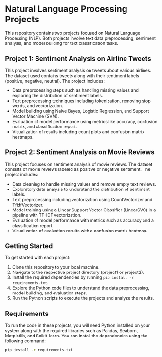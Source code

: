 # Natural Language Processing Projects

This repository contains two projects focused on Natural Language Processing (NLP). Both projects involve text data preprocessing, sentiment analysis, and model building for text classification tasks.

## Project 1: Sentiment Analysis on Airline Tweets

This project involves sentiment analysis on tweets about various airlines. The dataset used contains tweets along with their sentiment labels (positive, negative, neutral). The project includes:

- Data preprocessing steps such as handling missing values and exploring the distribution of sentiment labels.
- Text preprocessing techniques including tokenization, removing stop words, and vectorization.
- Model building using Naive Bayes, Logistic Regression, and Support Vector Machine (SVM).
- Evaluation of model performance using metrics like accuracy, confusion matrix, and classification report.
- Visualization of results including count plots and confusion matrix heatmaps.

## Project 2: Sentiment Analysis on Movie Reviews

This project focuses on sentiment analysis of movie reviews. The dataset consists of movie reviews labeled as positive or negative sentiment. The project includes:

- Data cleaning to handle missing values and remove empty text reviews.
- Exploratory data analysis to understand the distribution of sentiment labels.
- Text preprocessing including vectorization using CountVectorizer and TfidfVectorizer.
- Model training using a Linear Support Vector Classifier (LinearSVC) in a pipeline with TF-IDF vectorization.
- Evaluation of model performance with metrics such as accuracy and a classification report.
- Visualization of evaluation results with a confusion matrix heatmap.

## Getting Started

To get started with each project:

1. Clone this repository to your local machine.
2. Navigate to the respective project directory (project1 or project2).
3. Install the required dependencies by running `pip install -r requirements.txt`.
4. Explore the Python code files to understand the data preprocessing, model building, and evaluation steps.
5. Run the Python scripts to execute the projects and analyze the results.

## Requirements

To run the code in these projects, you will need Python installed on your system along with the required libraries such as Pandas, Seaborn, Matplotlib, and Scikit-learn. You can install the dependencies using the following command:

```bash
pip install -r requirements.txt
